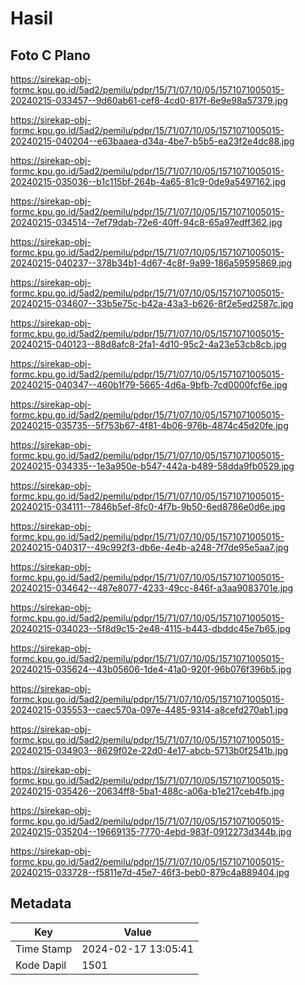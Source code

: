 # Hasil

## Foto C Plano

https://sirekap-obj-formc.kpu.go.id/5ad2/pemilu/pdpr/15/71/07/10/05/1571071005015-20240215-033457--9d60ab61-cef8-4cd0-817f-6e9e98a57379.jpg

https://sirekap-obj-formc.kpu.go.id/5ad2/pemilu/pdpr/15/71/07/10/05/1571071005015-20240215-040204--e63baaea-d34a-4be7-b5b5-ea23f2e4dc88.jpg

https://sirekap-obj-formc.kpu.go.id/5ad2/pemilu/pdpr/15/71/07/10/05/1571071005015-20240215-035036--b1c115bf-264b-4a65-81c9-0de9a5497162.jpg

https://sirekap-obj-formc.kpu.go.id/5ad2/pemilu/pdpr/15/71/07/10/05/1571071005015-20240215-034514--7ef79dab-72e6-40ff-94c8-65a97edff362.jpg

https://sirekap-obj-formc.kpu.go.id/5ad2/pemilu/pdpr/15/71/07/10/05/1571071005015-20240215-040237--378b34b1-4d67-4c8f-9a99-186a59595869.jpg

https://sirekap-obj-formc.kpu.go.id/5ad2/pemilu/pdpr/15/71/07/10/05/1571071005015-20240215-034607--33b5e75c-b42a-43a3-b626-8f2e5ed2587c.jpg

https://sirekap-obj-formc.kpu.go.id/5ad2/pemilu/pdpr/15/71/07/10/05/1571071005015-20240215-040123--88d8afc8-2fa1-4d10-95c2-4a23e53cb8cb.jpg

https://sirekap-obj-formc.kpu.go.id/5ad2/pemilu/pdpr/15/71/07/10/05/1571071005015-20240215-040347--460b1f79-5665-4d6a-9bfb-7cd0000fcf6e.jpg

https://sirekap-obj-formc.kpu.go.id/5ad2/pemilu/pdpr/15/71/07/10/05/1571071005015-20240215-035735--5f753b67-4f81-4b06-976b-4874c45d20fe.jpg

https://sirekap-obj-formc.kpu.go.id/5ad2/pemilu/pdpr/15/71/07/10/05/1571071005015-20240215-034335--1e3a950e-b547-442a-b489-58dda9fb0529.jpg

https://sirekap-obj-formc.kpu.go.id/5ad2/pemilu/pdpr/15/71/07/10/05/1571071005015-20240215-034111--7846b5ef-8fc0-4f7b-9b50-6ed8786e0d6e.jpg

https://sirekap-obj-formc.kpu.go.id/5ad2/pemilu/pdpr/15/71/07/10/05/1571071005015-20240215-040317--49c992f3-db6e-4e4b-a248-7f7de95e5aa7.jpg

https://sirekap-obj-formc.kpu.go.id/5ad2/pemilu/pdpr/15/71/07/10/05/1571071005015-20240215-034642--487e8077-4233-49cc-846f-a3aa9083701e.jpg

https://sirekap-obj-formc.kpu.go.id/5ad2/pemilu/pdpr/15/71/07/10/05/1571071005015-20240215-034023--5f8d9c15-2e48-4115-b443-dbddc45e7b65.jpg

https://sirekap-obj-formc.kpu.go.id/5ad2/pemilu/pdpr/15/71/07/10/05/1571071005015-20240215-035624--43b05606-1de4-41a0-920f-96b076f396b5.jpg

https://sirekap-obj-formc.kpu.go.id/5ad2/pemilu/pdpr/15/71/07/10/05/1571071005015-20240215-035553--caec570a-097e-4485-9314-a8cefd270ab1.jpg

https://sirekap-obj-formc.kpu.go.id/5ad2/pemilu/pdpr/15/71/07/10/05/1571071005015-20240215-034903--8629f02e-22d0-4e17-abcb-5713b0f2541b.jpg

https://sirekap-obj-formc.kpu.go.id/5ad2/pemilu/pdpr/15/71/07/10/05/1571071005015-20240215-035426--20634ff8-5ba1-488c-a06a-b1e217ceb4fb.jpg

https://sirekap-obj-formc.kpu.go.id/5ad2/pemilu/pdpr/15/71/07/10/05/1571071005015-20240215-035204--19669135-7770-4ebd-983f-0912273d344b.jpg

https://sirekap-obj-formc.kpu.go.id/5ad2/pemilu/pdpr/15/71/07/10/05/1571071005015-20240215-033728--f5811e7d-45e7-46f3-beb0-879c4a889404.jpg


## Metadata

| Key        | Value               |
| ---------- | ------------------- |
| Time Stamp | 2024-02-17 13:05:41 |
| Kode Dapil | 1501                |




